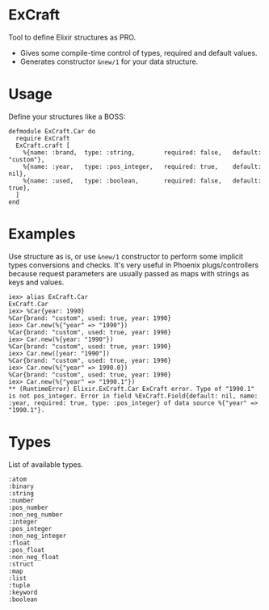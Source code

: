 # ExCraft

Tool to define Elixir structures as PRO.

- Gives some compile-time control of types, required and default values.
- Generates constructor `&new/1` for your data structure.

# Usage

  Define your structures like a BOSS:

  ```
  defmodule ExCraft.Car do
    require ExCraft
    ExCraft.craft [
      %{name: :brand,  type: :string,        required: false,   default: "custom"},
      %{name: :year,   type: :pos_integer,   required: true,    default: nil},
      %{name: :used,   type: :boolean,       required: false,   default: true},
    ]
  end
  ```

# Examples

  Use structure as is, or use `&new/1` constructor to perform some
  implicit types conversions and checks. It's very useful
  in Phoenix plugs/controllers because request parameters are usually passed
  as maps with strings as keys and values.

  ```
  iex> alias ExCraft.Car
  ExCraft.Car
  iex> %Car{year: 1990}
  %Car{brand: "custom", used: true, year: 1990}
  iex> Car.new(%{"year" => "1990"})
  %Car{brand: "custom", used: true, year: 1990}
  iex> Car.new(%{year: "1990"})
  %Car{brand: "custom", used: true, year: 1990}
  iex> Car.new([year: "1990"])
  %Car{brand: "custom", used: true, year: 1990}
  iex> Car.new(%{"year" => 1990.0})
  %Car{brand: "custom", used: true, year: 1990}
  iex> Car.new(%{"year" => "1990.1"})
  ** (RuntimeError) Elixir.ExCraft.Car ExCraft error. Type of "1990.1" is not pos_integer. Error in field %ExCraft.Field{default: nil, name: :year, required: true, type: :pos_integer} of data source %{"year" => "1990.1"}.
  ```

# Types

  List of available types.

  ```
  :atom
  :binary
  :string
  :number
  :pos_number
  :non_neg_number
  :integer
  :pos_integer
  :non_neg_integer
  :float
  :pos_float
  :non_neg_float
  :struct
  :map
  :list
  :tuple
  :keyword
  :boolean
  ```
